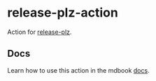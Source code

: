 # release-plz-action

Action for [release-plz](https://github.com/MarcoIeni/release-plz).

## Docs

Learn how to use this action in the mdbook [docs](https://marcoieni.github.io/release-plz/).
